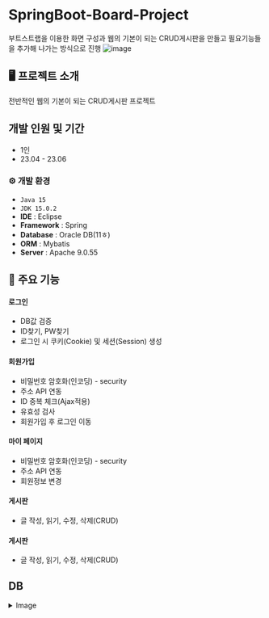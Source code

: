 # SpringBoot-Board-Project
부트스트랩을 이용한 화면 구성과 웹의 기본이 되는 CRUD게시판을 만들고 필요기능들을 추가해 나가는 방식으로 진행
![image](https://github.com/JANGSuJinn/K2/assets/136566806/f59237ff-2a0c-4e66-82d2-4bea21763a0a)

## 🖥️ 프로젝트 소개
전반적인 웹의 기본이 되는 CRUD게시판 프로젝트
<br>

## 개발 인원 및 기간
* 1인
* 23.04 - 23.06

### ⚙️ 개발 환경
- `Java 15`
- `JDK 15.0.2`
- **IDE** : Eclipse
- **Framework** : Spring
- **Database** : Oracle DB(11ㅎ)
- **ORM** : Mybatis
- **Server** : Apache 9.0.55

## 📌 주요 기능
#### 로그인 
- DB값 검증
- ID찾기, PW찾기
- 로그인 시 쿠키(Cookie) 및 세션(Session) 생성
#### 회원가입 
- 비밀번호 암호화(인코딩) - security
- 주소 API 연동
- ID 중복 체크(Ajax적용)
- 유효성 검사
- 회원가입 후 로그인 이동
#### 마이 페이지
- 비밀번호 암호화(인코딩) - security
- 주소 API 연동
- 회원정보 변경
#### 게시판
- 글 작성, 읽기, 수정, 삭제(CRUD)
#### 게시판
- 글 작성, 읽기, 수정, 삭제(CRUD)

## DB
<details>
  <summary>Image</summary>
  <img width="237" height="250" alt="화면 캡처 2023-06-17 142010" src="https://github.com/leessomi/SpringProject/assets/136604400/3429a488-d21b-4375-9b8b-ca2cbb168492">
</details>
